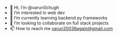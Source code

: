 - 👋 Hi, I’m @varun0chugh
- 👀 I’m interested in web dev
- 🌱 I’m currently learning backend py frameworks
- 💞️ I’m looking to collaborate on full stack projects
- 📫 How to reach me varun20036again@gmail.com

<!---
varun0chugh/varun0chugh is a ✨ special ✨ repository because its `README.md` (this file) appears on your GitHub profile.
You can click the Preview link to take a look at your changes.
--->
